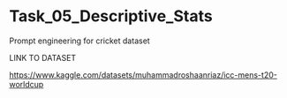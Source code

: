 # Task_05_Descriptive_Stats


Prompt engineering for cricket dataset


LINK TO DATASET


https://www.kaggle.com/datasets/muhammadroshaanriaz/icc-mens-t20-worldcup

